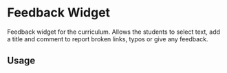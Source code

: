 # Feedback Widget

Feedback widget for the curriculum. Allows the students to select text, add a title and comment to report broken links, typos or give any feedback.

## Usage
